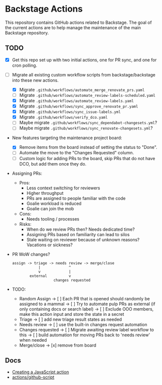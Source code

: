 # Backstage Actions

This repository contains GitHub actions related to Backstage. The goal of the
current actions are to help manage the maintenance of the main Backstage
repository.

## TODO

- [x] Get this repo set up with two initial actions, one for PR sync, and one
      for cron polling.
- [ ] Migrate all existing custom workflow scripts from backstage/backstage into
      these new actions.

  - [x] Migrate `.github/workflows/automate_merge_renovate_prs.yaml`
  - [ ] Migrate `.github/workflows/automate_review-labels-scheduled.yaml`
  - [x] Migrate `.github/workflows/automate_review-labels.yaml`
  - [x] Migrate `.github/workflows/sync_approve_renovate_pr.yaml`
  - [x] Migrate `.github/workflows/sync_issue-labels.yml`
  - [x] Migrate `.github/workflows/verify_dco.yaml`
  - [ ] Maybe migrate `.github/workflows/sync_dependabot-changesets.yml`?
  - [ ] Maybe migrate `.github/workflows/sync_renovate-changesets.yml`?

- New features targeting the maintenance project board:

  - [x] Remove items from the board instead of setting the status to "Done".
  - [ ] Automate the move to the "Changes Requested" column.
  - [ ] Custom logic for adding PRs to the board, skip PRs that do not have DCO,
        but add them once they do.

- Assigning PRs:

  - Pros:
    - Less context switching for reviewers
    - Higher throughput
    - PRs are assigned to people familiar with the code
    - Goalie workload is reduced
    - Goalie can join the mob
  - Cons:
    - Needs tooling / processes
  - Risks:
    - When do we review PRs then? Needs dedicated time?
    - Assigning PRs based on familiarity can lead to silos
    - Stale waiting on reviewer because of unknown reasons? Vacations or sickness?

- PR WoW changes?

  ```
  assign -> triage -> needs review -> merge/close
              |             ^
              v             |
          external          v
                     changes requested
  ```

- TODO:

  - Random Assign
    -> [ ] Each PR that is opened should randomly be assigned to a mammal
    -> [ ] Try to automate pulp PRs as external (if only containing docs or search label)
    -> [ ] Exclude OOO members, make this action input and store the state in a secret
  - Triage
    -> [ ] add new triage result states as needed
  - Needs review
    -> [ ] use the built-in changes request automation
  - Changes requested
    -> [ ] Migrate awaiting review label workflow to this
    -> [ ] build automation for moving PRs back to 'needs review' when needed
  - Merge/close
    -> [x] remove from board

## Docs

- [Creating a JavaScript action](https://docs.github.com/en/actions/creating-actions/creating-a-javascript-action)
- [actions/github-script](https://github.com/actions/github-script)
